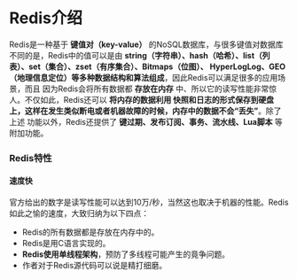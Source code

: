 Redis介绍
=================================================================
Redis是一种基于 **键值对（key-value）** 的NoSQL数据库，与很多键值对数据库不同的是，Redis中的值可以是由
**string（字符串）、hash（哈希）、list（列表）、set（集合）、zset（有序集合）、Bitmaps（位图）、
HyperLogLog、GEO（地理信息定位）等多种数据结构和算法组成**，因此Redis可以满足很多的应用场景，而且
因为Redis会将所有数据都 **存放在内存** 中、所以它的读写性能非常惊人。不仅如此，Redis还可以 **将内存的数据利用
快照和日志的形式保存到硬盘上，这样在发生类似断电或者机器故障的时候，内存中的数据不会“丢失”**。除了上述
功能以外，Redis还提供了 **键过期、发布订阅、事务、流水线、Lua脚本** 等附加功能。

### Redis特性

#### 速度快
官方给出的数字是读写性能可以达到10万/秒，当然这也取决于机器的性能。Redis如此之愉的速度，大致归纳为以下四点：
+ Redis的所有数据都是存放在内存中的。
+ Redis是用C语言实现的。
+ **Redis使用单线程架构**，预防了多线程可能产生的竟争问题。
+ 作者对于Redis源代码可以说是精打细磨。
